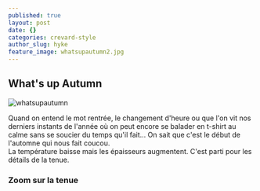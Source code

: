 ```yaml
---
published: true
layout: post
date: {}
categories: crevard-style
author_slug: hyke
feature_image: whatsupautumn2.jpg
---
```

## What's up Autumn 

![whatsupautumn]({{site.url}}/{{site.baseurl}}img/whatsupautumn.jpg)

Quand on entend le mot rentrée, le changement d'heure ou que l'on vit nos derniers instants de l'année où on peut encore se balader en t-shirt au calme sans se soucier du temps qu'il fait... On sait que c'est le début de l'automne qui nous fait coucou.  
La température baisse mais les épaisseurs augmentent. C'est parti pour les détails de la tenue.

### Zoom sur la tenue


